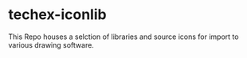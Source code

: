 # techex-iconlib

This Repo houses a selction of libraries and source icons for import to various drawing software. 
